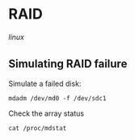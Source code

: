 # RAID
###### linux

## Simulating RAID failure

Simulate a failed disk:

    mdadm /dev/md0 -f /dev/sdc1
    
Check the array status

    cat /proc/mdstat
